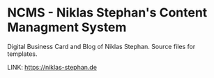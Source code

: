 # NCMS - Niklas Stephan's Content Managment System

Digital Business Card and Blog of Niklas Stephan. Source files for templates.

LINK: https://niklas-stephan.de

